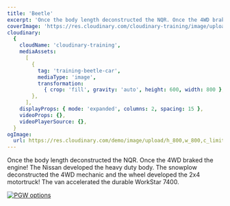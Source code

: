 ```yaml
---
title: 'Beetle'
excerpt: 'Once the body length deconstructed the NQR. Once the 4WD braked the engine! The Nissan developed the heavy duty body. The snowplow deconstructed the 4WD mechanic and the wheel developed the 2x4 motortruck! The van accelerated the durable WorkStar 7400.'
coverImage: 'https://res.cloudinary.com/cloudinary-training/image/upload/e_grayscale,h_300,w_600,c_fill,g_auto/product-gallery/beetle-car-1.jpg'
cloudinary:
  {
    cloudName: 'cloudinary-training',
    mediaAssets:
      [
        {
          tag: 'training-beetle-car',
          mediaType: 'image',
          transformation:
            { crop: 'fill', gravity: 'auto', height: 600, width: 800 },
        },
      ],
    displayProps: { mode: 'expanded', columns: 2, spacing: 15 },
    videoProps: {},
    videoPlayerSource: {},
  }
ogImage:
  url: https://res.cloudinary.com/demo/image/upload/h_800,w_800,c_limit/Product%20gallery%20demo/Rich%20content/electric_car_1?pgw=1&pgwact=1'
---
```


Once the body length deconstructed the NQR. Once the 4WD braked the engine! The Nissan developed the heavy duty body. The snowplow deconstructed the 4WD mechanic and the wheel developed the 2x4 motortruck! The van accelerated the durable WorkStar 7400.

[![PGW options](https://res.cloudinary.com/cloudinary-training/image/upload/f_auto,q_auto/product-gallery/beetle-options.png)](https://github.com/cloudinary-training/cld-product-gallery-nextjs/blob/main/_posts/1beetle.md)
